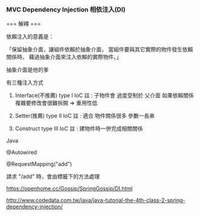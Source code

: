 ### MVC Dependency Injection 相依注入(DI) ###

=== 解釋 ===

依賴注入的意義是：

「保留抽象介面，讓組件依賴於抽象介面，
當組件要與其它實際的物件發生依賴關係時，
藉過抽象介面來注入依賴的實際物件。」

抽象介面是他的爹




有三種注入方式

1. Interface(不推薦)
type I IoC
註 : 
子物件會 過度受制於 父介面
如果依賴關係複雜要修改會很難拆開 => 重用性低


2. Setter(推薦)
type II IoC
註 : 適合 物件關係很多 參數一長串

3. Construct
type III IoC
註 : 建物件時一併完成相關關係



Java

@Autowired

@RequestMapping("add")

請求 "/add" 時，會由標籤下的方法處理






https://openhome.cc/Gossip/SpringGossip/DI.html

http://www.codedata.com.tw/java/java-tutorial-the-4th-class-2-spring-dependency-injection/
